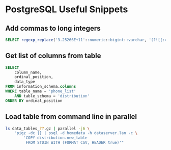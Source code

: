 # PostgreSQL Useful Snippets
## Add commas to long integers
```sql
SELECT regexp_replace('3.25266E+11'::numeric::bigint::varchar, '(?![[:>:]]|[[:<:]])(?=(\d{3})+(?!\d))', ',', 'g')
```

## Get list of columns from table
```sql
SELECT
	column_name,
	ordinal_position,
	data_type
FROM information_schema.columns
WHERE table_name = 'phone_list'
	AND table_schema = 'distribution'
ORDER BY ordinal_position
```
## Load table from command line in parallel
```sh
ls data_tables_??.gz | parallel -j6 \
	"pigz -dc {} | psql -d homedata -h dataserver.lan -c \
		'COPY distribution.new_table
		 FROM STDIN WITH (FORMAT CSV, HEADER true)'"
```
